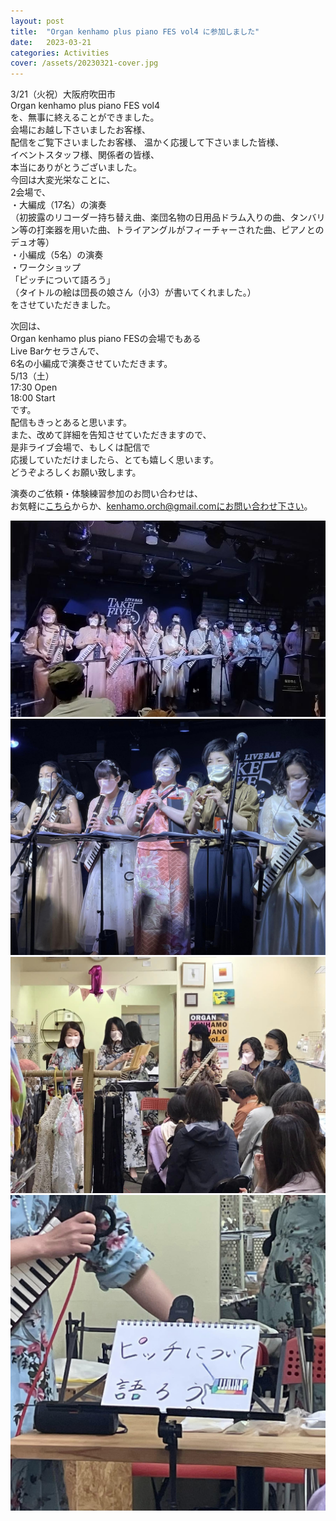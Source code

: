 ```yaml
---
layout: post
title:  "Organ kenhamo plus piano FES vol4 に参加しました"
date:   2023-03-21 
categories: Activities
cover: /assets/20230321-cover.jpg
---
```

  
3/21（火祝）大阪府吹田市  
Organ kenhamo plus piano FES vol4  
を、無事に終えることができました。  
会場にお越し下さいましたお客様、  
配信をご覧下さいましたお客様、 
温かく応援して下さいました皆様、  
イベントスタッフ様、関係者の皆様、  
本当にありがとうございました。  
今回は大変光栄なことに、  
2会場で、  
・大編成（17名）の演奏  
（初披露のリコーダー持ち替え曲、楽団名物の日用品ドラム入りの曲、タンバリン等の打楽器を用いた曲、トライアングルがフィーチャーされた曲、ピアノとのデュオ等）  
・小編成（5名）の演奏  
・ワークショップ  
「ピッチについて語ろう」  
（タイトルの絵は団長の娘さん（小3）が書いてくれました。）  
をさせていただきました。  
  
次回は、  
Organ kenhamo plus piano FESの会場でもある  
Live  Barケセラさんで、  
6名の小編成で演奏させていただきます。  
5/13（土）  
17:30 Open   
18:00 Start   
です。  
配信もきっとあると思います。  
また、改めて詳細を告知させていただきますので、  
是非ライブ会場で、もしくは配信で  
応援していただけましたら、とても嬉しく思います。  
どうぞよろしくお願い致します。    
    
演奏のご依頼・体験練習参加のお問い合わせは、  
お気軽に[こちら](https://docs.google.com/forms/d/e/1FAIpQLSeOdIlDB3uChvhrr9F543WjyJz2orR1FHCYdYVnwKcQU6wVcg/viewform)からか、kenhamo.orch@gmail.comにお問い合わせ下さい。
  
  
<img border="0" src="/assets/20230321-1.jpg">  
<img border="0" src="/assets/20230321-2.jpg">  
<img border="0" src="/assets/20230321-3.jpg">  
<img border="0" src="/assets/20230321-4.jpg">  

